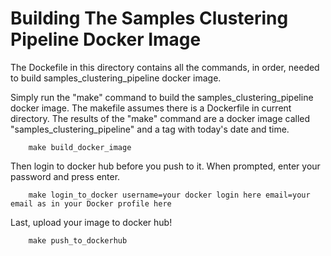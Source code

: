 # Building The Samples Clustering Pipeline Docker Image
The Dockefile in this directory contains all the commands, in order, needed to build samples_clustering_pipeline docker image.

Simply run the "make" command to build the samples_clustering_pipeline docker image. The makefile assumes there is a Dockerfile in current directory. The results of the "make" command are a docker image called "samples_clustering_pipeline" and a tag with today's date and time.
```
    make build_docker_image
```
Then login to docker hub before you push to it. When prompted, enter your password and press enter.
```
    make login_to_docker username=your docker login here email=your email as in your Docker profile here
```
Last, upload your image to docker hub!
```
    make push_to_dockerhub
```

